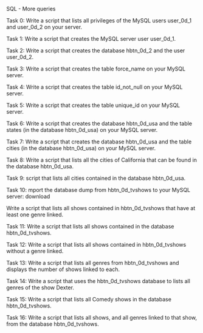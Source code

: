 SQL - More queries

Task 0: Write a script that lists all privileges of the MySQL users user_0d_1 and user_0d_2 on your server.

Task 1: Write a script that creates the MySQL server user user_0d_1. 

Task 2: Write a script that creates the database hbtn_0d_2 and the user user_0d_2.

Task 3: Write a script that creates the table force_name on your MySQL server.

Task 4: Write a script that creates the table id_not_null on your MySQL server.

Task 5: Write a script that creates the table unique_id on your MySQL server.

Task 6: Write a script that creates the database hbtn_0d_usa and the table states (in the database hbtn_0d_usa) on your MySQL server.

Task 7: Write a script that creates the database hbtn_0d_usa and the table cities (in the database hbtn_0d_usa) on your MySQL server.

Task 8: Write a script that lists all the cities of California that can be found in the database hbtn_0d_usa.

Task 9: script that lists all cities contained in the database hbtn_0d_usa.


Task 10: mport the database dump from hbtn_0d_tvshows to your MySQL server: download

Write a script that lists all shows contained in hbtn_0d_tvshows that have at least one genre linked.
        
Task 11: Write a script that lists all shows contained in the database hbtn_0d_tvshows. 

Task 12: Write a script that lists all shows contained in hbtn_0d_tvshows without a genre linked. 

Task 13: Write a script that lists all genres from hbtn_0d_tvshows and displays the number of shows linked to each.

Task 14: Write a script that uses the hbtn_0d_tvshows database to lists all genres of the show Dexter.

Task 15: Write a script that lists all Comedy shows in the database hbtn_0d_tvshows.

Task 16: Write a script that lists all shows, and all genres linked to that show, from the database hbtn_0d_tvshows.